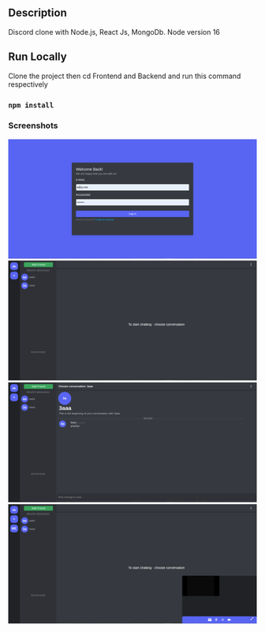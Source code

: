 ## Description

Discord clone with Node.js, React Js, MongoDb.
Node version 16

## Run Locally

Clone the project then cd Frontend and Backend and run this command respectively

### `npm install`

### Screenshots

![Alt text](/screenshots/login-screen.png "Dashboard")
![Alt text](/screenshots/dashboard.png "Dashboard")
![Alt text](/screenshots/chatting.png "Dashboard")
![Alt text](/screenshots/video-sharing.png "Dashboard")
